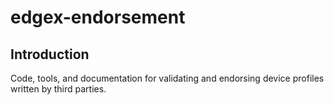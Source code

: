 # edgex-endorsement

## Introduction

Code, tools, and documentation for validating and endorsing device profiles written by third parties.

